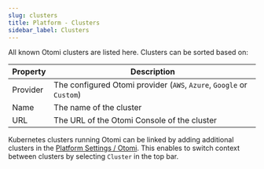 ```yaml
---
slug: clusters
title: Platform - Clusters
sidebar_label: Clusters
---
```


<!-- action ![Platform clusters](../../img/platform-clusters.png) -->

All known Otomi clusters are listed here. Clusters can be sorted based on:

| Property | Description                                                          |
| -------- | -------------------------------------------------------------------- |
| Provider | The configured Otomi provider (`AWS`, `Azure`, `Google` or `Custom`) |
| Name     | The name of the cluster                                              |
| URL      | The URL of the Otomi Console of the cluster                          |

Kubernetes clusters running Otomi can be linked by adding additional clusters in the [Platform Settings / Otomi](settings/otomi). This enables to switch context between clusters by selecting `Cluster` in the top bar.
